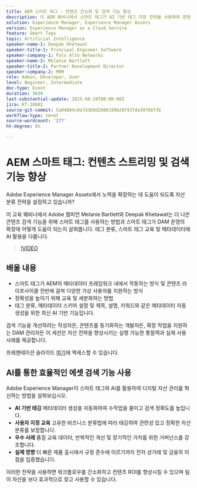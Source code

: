 ```yaml
---
title: AEM 스마트 태그 - 컨텐츠 간소화 및 검색 기능 향상
description: 이 AEM 웨비나에서 스마트 태그가 AI 기반 태그 지정 전략을 사용하여 콘텐츠 검색 기능, 메타데이터 및 DAM 확장성을 개선하는 방법에 대해 알아봅니다.
solution: Experience Manager, Experience Manager Assets
version: Experience Manager as a Cloud Service
feature: Smart Tags
topic: Artificial Intelligence
speaker-name-1: Deepak Khetawat
speaker-title-1: Principal Engineer Software
speaker-company-1: Palo Alto Networks
speaker-name-2: Melanie Bartlett
speaker-title-2: Partner Development Director
speaker-company-2: MRM
role: Admin, Developer, User
level: Beginner, Intermediate
doc-type: Event
duration: 3039
last-substantial-update: 2025-08-28T00:00:00Z
jira: KT-18882
source-git-commit: 5a04884c0a7d389d2088199b28f437da39768f3b
workflow-type: tm+mt
source-wordcount: '277'
ht-degree: 0%

---
```



# AEM 스마트 태그: 컨텐츠 스트리밍 및 검색 기능 향상

Adobe Experience Manager Assets에서 노력을 확장하는 데 도움이 되도록 자산 분류 전략을 설정하고 있습니까?

이 교육 웨비나에서 Adobe 챔피언 Melanie Bartlett와 Deepak Khetawat는 더 나은 콘텐츠 검색 기능을 위해 스마트 태그를 사용하는 방법과 스마트 태그가 DAM 운영의 확장에 어떻게 도움이 되는지 살펴봅니다. 태그 분류, 스마트 태그 교육 및 메타데이터에 AI 활용을 다룹니다.

>[!VIDEO](https://video.tv.adobe.com/v/3471511/?learn=on&enablevpops)

## 배울 내용

* 스마트 태그가 AEM의 메타데이터 프레임워크 내에서 작동하는 방식 및 콘텐츠 라이프사이클 전반에 걸쳐 다양한 가상 사용자를 지원하는 방식
* 정확성을 높이기 위해 교육 및 세분화하는 방법
* 태그 분류, 메타데이터 스키마 설정 및 제목, 설명, 키워드와 같은 메타데이터 자동 생성을 위한 최신 AI 기반 기능입니다.

검색 기능을 개선하려는 작성자든, 콘텐츠를 동기화하는 개발자든, 확장 작업을 지원하는 DAM 관리자든 이 세션은 자산 전략을 향상시키는 실행 가능한 통찰력과 실제 사용 사례를 제공합니다.

프레젠테이션 슬라이드 [여기](../../assets/experience-manager/aug2025/2025-08-28-Adobe-Smart-Tags-Champions-webinar_FINALCOPY.pdf)에 액세스할 수 있습니다.

## AI를 통한 효율적인 에셋 검색 기능 사용

Adobe Experience Manager이 스마트 태그와 AI를 활용하여 디지털 자산 관리를 혁신하는 방법을 살펴보십시오.

* **AI 기반 태깅** 메타데이터 생성을 자동화하여 수작업을 줄이고 검색 정확도를 높입니다.
* **사용자 지정 교육** 고유한 비즈니스 분류법에 따라 태깅하여 관련성 있고 정확한 자산 분류를 보장합니다.
* **우수 사례** 품질 교육 데이터, 반복적인 개선 및 장기적인 가치를 위한 거버넌스를 강조합니다.
* **실제 영향** 더 빠른 제품 출시에서 규정 준수에 이르기까지 전자 상거래 및 금융의 이점을 입증했습니다.

이러한 전략을 사용하면 워크플로우를 간소화하고 컨텐츠 ROI를 향상시킬 수 있으며 팀이 자산을 보다 효과적으로 찾고 사용할 수 있습니다.